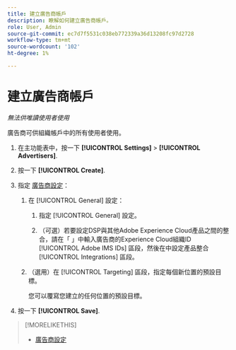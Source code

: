 ```yaml
---
title: 建立廣告商帳戶
description: 瞭解如何建立廣告商帳戶。
role: User, Admin
source-git-commit: ec7d7f5531c038eb772339a36d13208fc97d2728
workflow-type: tm+mt
source-wordcount: '102'
ht-degree: 1%

---
```


# 建立廣告商帳戶

*無法供唯讀使用者使用*

廣告商可供組織帳戶中的所有使用者使用。

1. 在主功能表中，按一下 **[!UICONTROL Settings]** > **[!UICONTROL Advertisers]**.

1. 按一下 **[!UICONTROL Create]**.

1. 指定 [廣告商設定](advertiser-settings.md)：

   1. 在 [!UICONTROL General] 設定：

      1. 指定 [!UICONTROL General] 設定。

      1. （可選）若要設定DSP與其他Adobe Experience Cloud產品之間的整合，請在「 」中輸入廣告商的Experience Cloud組織ID [!UICONTROL Adobe IMS IDs] 區段，然後在中設定產品整合 [!UICONTROL Integrations] 區段。

   1. （選用）在 [!UICONTROL Targeting] 區段，指定每個新位置的預設目標。

      您可以覆寫您建立的任何位置的預設目標。

1. 按一下 **[!UICONTROL Save]**.

>[!MORELIKETHIS]
>
>* [廣告商設定](/help/dsp/admin/advertiser-settings.md)
